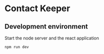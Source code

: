 # Contact Keeper

## Development environment

Start the node server and the react application

```
npm run dev
```
